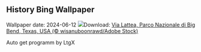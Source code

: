 ## History Bing Wallpaper
Wallpaper date: 2024-06-12
![](https://www.bing.com/th?id=OHR.BigBendMilkyWay_IT-IT7811408807_UHD.jpg&w=1000)Download: [Via Lattea, Parco Nazionale di Big Bend, Texas, USA (© wisanuboonrawd/Adobe Stock)](https://www.bing.com/th?id=OHR.BigBendMilkyWay_IT-IT7811408807_UHD.jpg)

Auto get programm by LtgX
